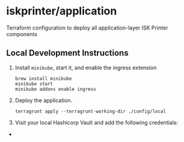 # iskprinter/application

Terraform configuration to deploy all application-layer ISK Printer components

## Local Development Instructions

1. Install `minikube`, start it, and enable the ingress extension
    ```
    brew install minikube
    minikube start
    minikube addons enable ingress
    ```

1. Deploy the application.
    ```
    terragrunt apply --terragrunt-working-dir ./config/local
    ```

1. Visit your local Hashicorp Vault and add the following credentials:
  * 
